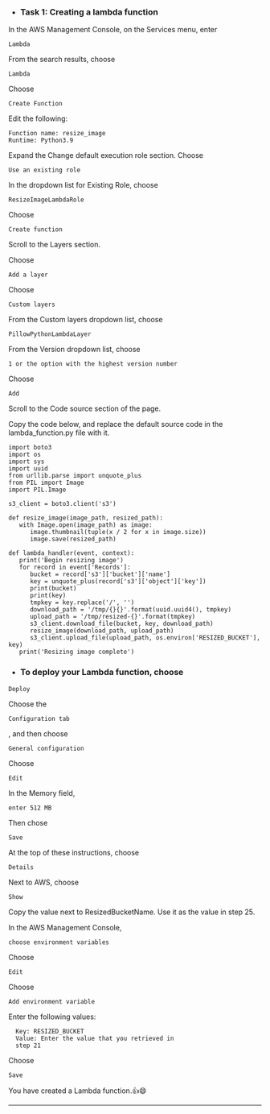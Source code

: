 - ### **Task 1: Creating a lambda function**
In the AWS Management Console, on the Services menu, enter 
``````
Lambda
``````
 From the search results, choose 
``````
Lambda
``````

Choose 
``````
Create Function
``````

Edit the following:
``````
Function name: resize_image
Runtime: Python3.9
``````

Expand the Change default execution role section. Choose 
``````
Use an existing role
``````
 In the dropdown list for Existing Role, 
choose 
``````
ResizeImageLambdaRole
``````

Choose 
``````
Create function
``````

Scroll to the Layers section.

Choose 
``````
Add a layer
``````
Choose 
``````
Custom layers
``````

From the Custom layers dropdown list, choose 
``````
PillowPythonLambdaLayer
``````

From the Version dropdown list, choose 
``````
1 or the option with the highest version number
``````

Choose 
``````
Add
``````

Scroll to the Code source section of the page.

Copy the code below, and replace the default source code in the lambda_function.py file with it.

```
import boto3
import os
import sys
import uuid
from urllib.parse import unquote_plus
from PIL import Image
import PIL.Image

s3_client = boto3.client('s3')

def resize_image(image_path, resized_path):
   with Image.open(image_path) as image:
      image.thumbnail(tuple(x / 2 for x in image.size))
      image.save(resized_path)

def lambda_handler(event, context):
   print('Begin resizing image')
   for record in event['Records']:
      bucket = record['s3']['bucket']['name']
      key = unquote_plus(record['s3']['object']['key'])
      print(bucket)
      print(key)
      tmpkey = key.replace('/', '')
      download_path = '/tmp/{}{}'.format(uuid.uuid4(), tmpkey)
      upload_path = '/tmp/resized-{}'.format(tmpkey)
      s3_client.download_file(bucket, key, download_path)
      resize_image(download_path, upload_path)
      s3_client.upload_file(upload_path, os.environ['RESIZED_BUCKET'], key)
   print('Resizing image complete')

```
- ### To deploy your Lambda function, choose 
``````
Deploy
``````

Choose the 
``````
Configuration tab
``````
, and then choose 
``````
General configuration
`````` 
Choose 
``````
Edit
``````

In the Memory field, 
``````
enter 512 MB
``````
Then chose
``````
Save
``````

At the top of these instructions, choose 
``````
Details
``````
 Next to AWS, choose 
 ``````
 Show
 ``````
  Copy the value next to ResizedBucketName. Use it as the value in step 25.

In the AWS Management Console, 
``````
choose environment variables
``````


Choose 
``````
Edit
``````


Choose 
``````
Add environment variable
``````

Enter the following values:
``````
  Key: RESIZED_BUCKET
  Value: Enter the value that you retrieved in 
  step 21
  ``````

Choose 
``````
Save
``````
You have created a Lambda function.👍😄 

___
